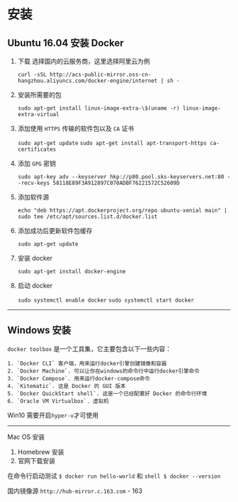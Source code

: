 # 安装

## Ubuntu 16.04 安装 Docker

1. 下载 选择国内的云服务商，这里选择阿里云为例

   `curl -sSL http://acs-public-mirror.oss-cn-hangzhou.aliyuncs.com/docker-engine/internet | sh -`

2. 安装所需要的包

   `sudo apt-get install linux-image-extra-\$(uname -r) linux-image-extra-virtual`

3. 添加使用 `HTTPS` 传输的软件包以及 `CA` 证书

   `sudo apt-get update`
   `sudo apt-get install apt-transport-https ca-certificates`

4. 添加 `GPG` 密钥

   `sudo apt-key adv --keyserver hkp://p80.pool.sks-keyservers.net:80 --recv-keys 58118E89F3A912897C070ADBF76221572C52609D`

5. 添加软件源

   `echo "deb https://apt.dockerproject.org/repo ubuntu-xenial main" | sudo tee /etc/apt/sources.list.d/docker.list`

6. 添加成功后更新软件包缓存

   `sudo apt-get update`

7. 安装 docker

   `sudo apt-get install docker-engine`

8. 启动 docker

   `sudo systemctl enable docker`
   `sudo systemctl start docker`

---

## Windows 安装

`docker toolbox` 是一个工具集，它主要包含以下一些内容：

    1. `Docker CLI` 客户端，用来运行docker引擎创建镜像和容器
    2. `Docker Machine`. 可以让你在windows的命令行中运行docker引擎命令
    3. `Docker Compose`. 用来运行docker-compose命令
    4. `Kitematic`. 这是 Docker 的 GUI 版本
    5. `Docker QuickStart shell`. 这是一个已经配置好 Docker 的命令行环境
    6. `Oracle VM Virtualbox`. 虚拟机

Win10 需要开启`hyper-v`才可使用

---

Mac OS 安装

1. Homebrew 安装
2. 官网下载安装

在命令行启动测试
`$ docker run hello-world`
和
`shell $ docker --version`

国内镜像源
`http://hub-mirror.c.163.com` - 163
